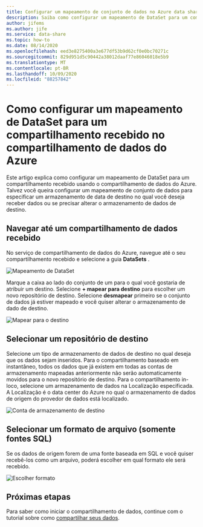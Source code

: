 ```yaml
---
title: Configurar um mapeamento de conjunto de dados no Azure data share
description: Saiba como configurar um mapeamento de DataSet para um compartilhamento recebido usando o compartilhamento de dados do Azure.
author: jifems
ms.author: jife
ms.service: data-share
ms.topic: how-to
ms.date: 08/14/2020
ms.openlocfilehash: eed3e8275400a3e677df53b9d62cf0e0bc70271c
ms.sourcegitcommit: 829d951d5c90442a38012daaf77e86046018e5b9
ms.translationtype: MT
ms.contentlocale: pt-BR
ms.lasthandoff: 10/09/2020
ms.locfileid: "88257842"
---
```

# <a name="how-to-configure-a-dataset-mapping-for-a-received-share-in-azure-data-share"></a>Como configurar um mapeamento de DataSet para um compartilhamento recebido no compartilhamento de dados do Azure

Este artigo explica como configurar um mapeamento de DataSet para um compartilhamento recebido usando o compartilhamento de dados do Azure. Talvez você queira configurar um mapeamento de conjunto de dados para especificar um armazenamento de data de destino no qual você deseja receber dados ou se precisar alterar o armazenamento de dados de destino.

## <a name="navigate-to-a-received-data-share"></a>Navegar até um compartilhamento de dados recebido

No serviço de compartilhamento de dados do Azure, navegue até o seu compartilhamento recebido e selecione a guia **DataSets** . 

![Mapeamento de DataSet](./media/dataset-mapping.png "Mapeamento de DataSet") 

Marque a caixa ao lado do conjunto de um para o qual você gostaria de atribuir um destino. Selecione **+ mapear para destino** para escolher um novo repositório de destino. Selecione **desmapear** primeiro se o conjunto de dados já estiver mapeado e você quiser alterar o armazenamento de dado de destino.

![Mapear para o destino](./media/dataset-map-target.png "Mapear para o destino") 

## <a name="select-a-target-store"></a>Selecionar um repositório de destino

Selecione um tipo de armazenamento de dados de destino no qual deseja que os dados sejam inseridos. Para o compartilhamento baseado em instantâneo, todos os dados que já existem em todas as contas de armazenamento mapeadas anteriormente não serão automaticamente movidos para o novo repositório de destino. Para o compartilhamento in-loco, selecione um armazenamento de dados na Localização especificada. A Localização é o data center do Azure no qual o armazenamento de dados de origem do provedor de dados está localizado.

![Conta de armazenamento de destino](./media/dataset-map-target-sql.png "Armazenamento de destino") 

## <a name="select-a-file-format-sql-sources-only"></a>Selecionar um formato de arquivo (somente fontes SQL)

Se os dados de origem forem de uma fonte baseada em SQL e você quiser recebê-los como um arquivo, poderá escolher em qual formato ele será recebido. 

![Escolher formato](./media/sql-file-formats.png "Formatos de arquivo SQL")

## <a name="next-steps"></a>Próximas etapas

Para saber como iniciar o compartilhamento de dados, continue com o tutorial sobre como [compartilhar seus dados](share-your-data.md).



